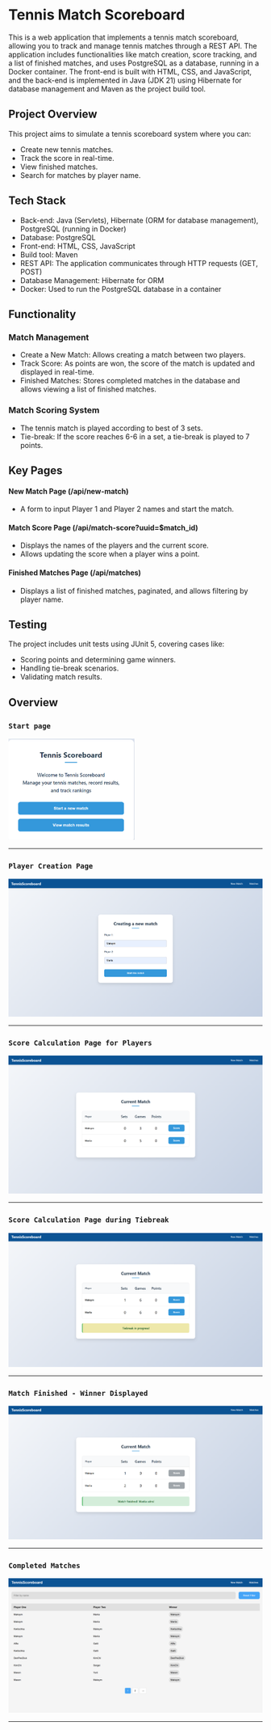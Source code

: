 # Tennis Match Scoreboard

This is a web application that implements a tennis match scoreboard, allowing you to track and manage tennis matches through a REST API. 
The application includes functionalities like match creation, score tracking, and a list of finished matches, and uses PostgreSQL as a database, running in a Docker container. 
The front-end is built with HTML, CSS, and JavaScript, and the back-end is implemented in Java (JDK 21) using Hibernate for database management and Maven as the project build tool.

## Project Overview
This project aims to simulate a tennis scoreboard system where you can:

* Create new tennis matches.
* Track the score in real-time.
* View finished matches.
* Search for matches by player name.

## Tech Stack
* Back-end: Java (Servlets), Hibernate (ORM for database management), PostgreSQL (running in Docker)
* Database: PostgreSQL
* Front-end: HTML, CSS, JavaScript
* Build tool: Maven
* REST API: The application communicates through HTTP requests (GET, POST)
* Database Management: Hibernate for ORM
* Docker: Used to run the PostgreSQL database in a container

## Functionality
### Match Management
* Create a New Match: Allows creating a match between two players.
* Track Score: As points are won, the score of the match is updated and displayed in real-time.
* Finished Matches: Stores completed matches in the database and allows viewing a list of finished matches.
### Match Scoring System
* The tennis match is played according to best of 3 sets.
* Tie-break: If the score reaches 6-6 in a set, a tie-break is played to 7 points.

## Key Pages

#### New Match Page (/api/new-match)
* A form to input Player 1 and Player 2 names and start the match.
#### Match Score Page (/api/match-score?uuid=$match_id)
* Displays the names of the players and the current score.
* Allows updating the score when a player wins a point.
#### Finished Matches Page (/api/matches)
* Displays a list of finished matches, paginated, and allows filtering by player name.

## Testing
The project includes unit tests using JUnit 5, covering cases like:
* Scoring points and determining game winners.
* Handling tie-break scenarios.
* Validating match results.

## Overview

### `Start page`

<img alt="1.png" height="200" src="images/1.png" width="250"/>

___

### `Player Creation Page`

![2.png](images/2.png)

___ 

### `Score Calculation Page for Players`

![3.png](images/3.png)

___

### `Score Calculation Page during Tiebreak`

![tiebreak.png](images/tiebreak.png)

___

### `Match Finished - Winner Displayed`

![finished_match.png](images/finished_match.png)

___

### `Completed Matches`

![matches.png](images/matches.png)


---



